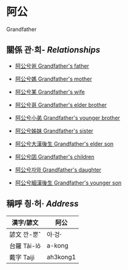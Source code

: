 # 阿公
Grandfather

## 關係 관·희- _Relationships_

- [阿公兮爸 Grandfather's father](member29.md)

- [阿公兮媽 Grandfather's mother](member30.md)

- [阿公兮某 Grandfather's wife](member9.md)

- [阿公兮哥 Grandfather's elder brother](member26.md)

- [阿公兮小弟 Grandfather's younger brother](member27.md)

- [阿公兮姊妹 Grandfather's sister](member28.md)

- [阿公兮大漢後生 Grandfather's elder son](member10.md)

- [阿公兮囝 Grandfather's children](member2.md)

- [阿公兮자와 Grandfather's daughter](member12.md)

- [阿公兮細漢後生 Grandfather's younger son](member11.md)



## 稱呼 칑·허· _Address_

漢字/諺文 | 阿公
--- | ---
諺文 깐-뿐ˆ | 아·겅·
台羅 Tâi-lô | a-kong
戴字 Taiji | ah3kong1


